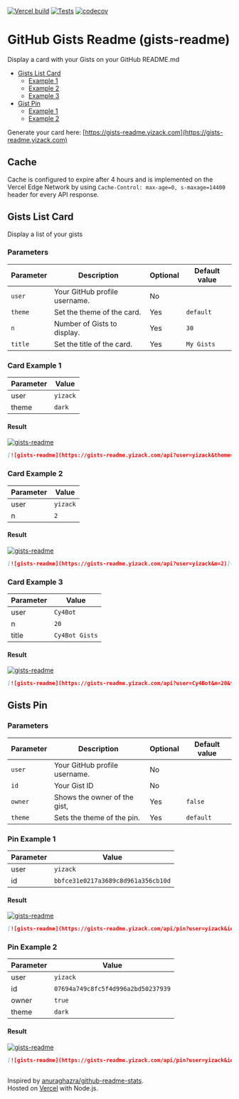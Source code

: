 [![Vercel build](https://img.shields.io/github/deployments/yizack/gists-readme/Production?label=Build&logo=vercel)](https://gists-readme.yizack.com/)
[![Tests](https://github.com/Yizack/gists-readme/actions/workflows/tests.yml/badge.svg)](https://github.com/Yizack/gists-readme/actions/workflows/tests.yml)
[![codecov](https://codecov.io/gh/Yizack/gists-readme/branch/main/graph/badge.svg?token=HR7SFR4C5N)](https://codecov.io/gh/Yizack/gists-readme)

# GitHub Gists Readme (gists-readme)

Display a card with your Gists on your GitHub README.md

- [Gists List Card](#gists-list-card)
  - [Example 1](#card-example-1)
  - [Example 2](#card-example-2)
  - [Example 3](#card-example-3)
- [Gist Pin](#gist-pin)
  - [Example 1](#pin-example-1)
  - [Example 2](#pin-example-2)

Generate your card here: [https://gists-readme.yizack.com](https://gists-readme.yizack.com)

## Cache

Cache is configured to expire after 4 hours and is implemented on the Vercel Edge Network by using `Cache-Control: max-age=0, s-maxage=14400` header for every API response.

## Gists List Card

Display a list of your gists

### Parameters

| Parameter | Description                   | Optional | Default value |
| --------- | ----------------------------- | -------- | ------------- |
| `user`    | Your GitHub profile username. | No       |               |
| `theme`   | Set the theme of the card.    | Yes      | `default`     |
| `n`       | Number of Gists to display.   | Yes      | `30`          |
| `title`   | Set the title of the card.    | Yes      | `My Gists`    |

### Card Example 1

| Parameter | Value    |
|-----------|----------|
| user      | `yizack` |
| theme     | `dark`   |

#### Result

[![gists-readme](https://gists-readme.yizack.com/api?user=yizack&theme=dark)](https://gist.github.com/Yizack)

```md
[![gists-readme](https://gists-readme.yizack.com/api?user=yizack&theme=dark)](https://gist.github.com/Yizack)
```

### Card Example 2

| Parameter | Value    |
|-----------|----------|
| user      | `yizack` |
| n         | `2`      |

#### Result

[![gists-readme](https://gists-readme.yizack.com/api?user=yizack&n=2)](https://gist.github.com/Yizack)

```md
[![gists-readme](https://gists-readme.yizack.com/api?user=yizack&n=2)](https://gist.github.com/Yizack)
```

### Card Example 3

| Parameter | Value          |
|-----------|----------------|
| user      | `Cy4Bot`       |
| n         | `20`           |
| title     | `Cy4Bot Gists` |

#### Result

[![gists-readme](https://gists-readme.yizack.com/api?user=Cy4Bot&n=20&title=Cy4Bot+Gists)](https://gist.github.com/Cy4Bot)

```md
[![gists-readme](https://gists-readme.yizack.com/api?user=Cy4Bot&n=20&title=Cy4Bot+Gists)](https://gist.github.com/Cy4Bot)
```

## Gists Pin


### Parameters

| Parameter | Description                   | Optional | Default value |
| --------- | ----------------------------- | -------- | ------------- |
| `user`    | Your GitHub profile username. | No       |               |
| `id`      |  Your Gist ID                 | No       |               |
| `owner`   | Shows the owner of the gist,  | Yes      | `false`       |
| `theme`   | Sets the theme of the pin.    | Yes      | `default`     |

### Pin Example 1

| Parameter | Value                              |
|-----------|------------------------------------|
| user      | `yizack`                           |
| id        | `bbfce31e0217a3689c8d961a356cb10d` |

#### Result

[![gists-readme](https://gists-readme.yizack.com/api/pin?user=yizack&id=bbfce31e0217a3689c8d961a356cb10d)](https://gist.github.com/Yizack/bbfce31e0217a3689c8d961a356cb10d)

```md
[![gists-readme](https://gists-readme.yizack.com/api/pin?user=yizack&id=bbfce31e0217a3689c8d961a356cb10d)](https://gist.github.com/Yizack/bbfce31e0217a3689c8d961a356cb10d)
```

### Pin Example 2

| Parameter | Value                              |
|-----------|------------------------------------|
| user      | `yizack`                           |
| id        | `07694a749c8fc5f4d996a2bd50237939` |
| owner     | `true`                             |
| theme     | `dark`                             |

#### Result

[![gists-readme](https://gists-readme.yizack.com/api/pin?user=yizack&id=07694a749c8fc5f4d996a2bd50237939&owner=true&theme=dark)](https://gist.github.com/Yizack/07694a749c8fc5f4d996a2bd50237939)

```md
[![gists-readme](https://gists-readme.yizack.com/api/pin?user=yizack&id=07694a749c8fc5f4d996a2bd50237939&owner=true&theme=dark)](https://gist.github.com/Yizack/07694a749c8fc5f4d996a2bd50237939)
```

##

Inspired by [anuraghazra/github-readme-stats](https://github.com/anuraghazra/github-readme-stats).\
Hosted on [Vercel](https://vercel.com/) with Node.js.
